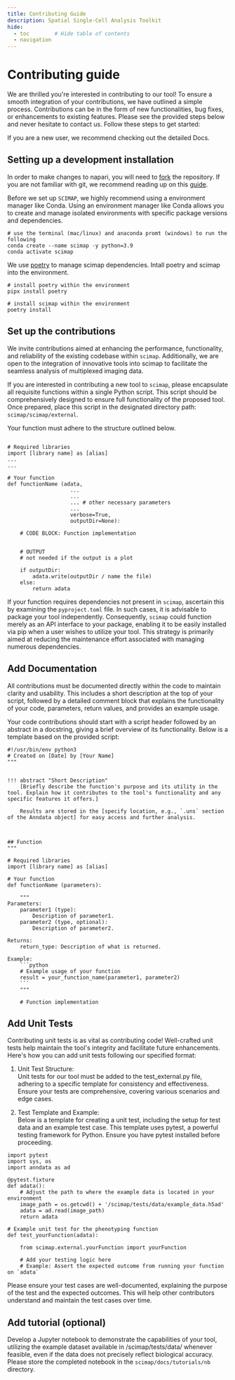 ```yaml
---
title: Contributing Guide
description: Spatial Single-Cell Analysis Toolkit
hide:
  - toc        # Hide table of contents
  - navigation
---
```


# Contributing guide

We are thrilled you're interested in contributing to our tool! To ensure a smooth integration of your contributions, we have outlined a simple process. Contributions can be in the form of new functionalities, bug fixes, or enhancements to existing features. Please see the provided steps below and never hesitate to contact us. Follow these steps to get started:

If you are a new user, we recommend checking out the detailed Docs.  
  
## Setting up a development installation
In order to make changes to napari, you will need to [fork](https://github.com/labsyspharm/scimap) the repository. If you are not familiar with git, we recommend reading up on this [guide](https://docs.github.com/en/get-started/using-git/about-git#basic-git-commands).
  
Before we set up `SCIMAP`, we highly recommend using a environment manager like Conda. Using an environment manager like Conda allows you to create and manage isolated environments with specific package versions and dependencies.

```
# use the terminal (mac/linux) and anaconda promt (windows) to run the following
conda create --name scimap -y python=3.9
conda activate scimap
```

We use [poetry](https://python-poetry.org/docs/) to manage scimap dependencies. Intall poetry and scimap into the environment.

```
# install poetry within the environment
pipx install poetry

# install scimap within the environment
poetry install

```

## Set up the contributions

We invite contributions aimed at enhancing the performance, functionality, and reliability of the existing codebase within `scimap`. Additionally, we are open to the integration of innovative tools into scimap to facilitate the seamless analysis of multiplexed imaging data.

If you are interested in contributing a new tool to `scimap`, please encapsulate all requisite functions within a single Python script. This script should be comprehensively designed to ensure full functionality of the proposed tool. Once prepared, place this script in the designated directory path: `scimap/scimap/external`.

Your function must adhere to the structure outlined below.


```

# Required libraries
import [library name] as [alias]
...
...

# Your function
def functionName (adata,
                    ...
                    ...
                    ... # other necessary parameters
                    ...
                    verbose=True,
                    outputDir=None):
    
    # CODE BLOCK: Function implementation
    
    
    # OUTPUT
    # not needed if the output is a plot

    if outputDir:
        adata.write(outputDir / name the file)
    else:    
        return adata

```

If your function requires dependencies not present in `scimap`, ascertain this by examining the `pyproject.toml` file. In such cases, it is advisable to package your tool independently. Consequently, `scimap` could function merely as an API interface to your package, enabling it to be easily installed via pip when a user wishes to utilize your tool. This strategy is primarily aimed at reducing the maintenance effort associated with managing numerous dependencies.

## Add Documentation

All contributions must be documented directly within the code to maintain clarity and usability. This includes a short description at the top of your script, followed by a detailed comment block that explains the functionality of your code, parameters, return values, and provides an example usage.

Your code contributions should start with a script header followed by an abstract in a docstring, giving a brief overview of its functionality. Below is a template based on the provided script:

```
#!/usr/bin/env python3
# Created on [Date] by [Your Name]
"""


!!! abstract "Short Description"
    [Briefly describe the function's purpose and its utility in the tool. Explain how it contributes to the tool's functionality and any specific features it offers.]
    
    Results are stored in the [specify location, e.g., `.uns` section of the Anndata object] for easy access and further analysis.



## Function
"""

# Required libraries
import [library name] as [alias]

# Your function
def functionName (parameters):

    """
Parameters:
    parameter1 (type): 
        Description of parameter1.
    parameter2 (type, optional): 
        Description of parameter2. 
    
Returns:
    return_type: Description of what is returned.
    
Example:
    ```python
    # Example usage of your function
    result = your_function_name(parameter1, parameter2)
    ```
    """
    
    # Function implementation

```


## Add Unit Tests

Contributing unit tests is as vital as contributing code! Well-crafted unit tests help maintain the tool's integrity and facilitate future enhancements. Here's how you can add unit tests following our specified format:

1. Unit Test Structure:  
Unit tests for our tool must be added to the test_external.py file, adhering to a specific template for consistency and effectiveness. Ensure your tests are comprehensive, covering various scenarios and edge cases.
  
2. Test Template and Example:  
Below is a template for creating a unit test, including the setup for test data and an example test case. This template uses pytest, a powerful testing framework for Python. Ensure you have pytest installed before proceeding.

```
import pytest
import sys, os
import anndata as ad

@pytest.fixture
def adata():
    # Adjust the path to where the example data is located in your environment
    image_path = os.getcwd() + '/scimap/tests/data/example_data.h5ad'
    adata = ad.read(image_path)
    return adata

# Example unit test for the phenotyping function
def test_yourFunction(adata):

    from scimap.external.yourFunction import yourFunction
    
    # Add your testing logic here
    # Example: Assert the expected outcome from running your function on `adata`

```

Please ensure your test cases are well-documented, explaining the purpose of the test and the expected outcomes. This will help other contributors understand and maintain the test cases over time.

## Add tutorial (optional)

Develop a Jupyter notebook to demonstrate the capabilities of your tool, utilizing the example dataset available in /scimap/tests/data/ whenever feasible, even if the data does not precisely reflect biological accuracy. Please store the completed notebook in the `scimap/docs/tutorials/nb` directory.































































